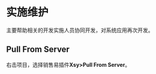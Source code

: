 # 实施维护

主要帮助相关的开发实施人员协同开发，对系统应用再次开发。

## Pull From Server

右击项目，选择销售易插件**Xsy>Pull From Server**。



